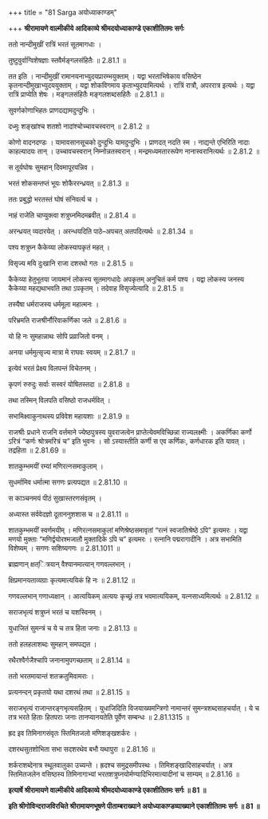 +++
title = "81 Sarga अयोध्याकाण्डम्"

+++
**श्रीरामायणे वाल्मीकीये आदिकाव्ये श्रीमदयोध्याकाण्डे एकाशीतितमः सर्गः**

ततो नान्दीमुखीं रात्रिं भरतं सूतमागधाः ।

तुष्टुवुर्वाग्विशेषज्ञाः स्तवैर्मङ्गलसंहितैः ॥ 2.81.1 ॥

तत इति । नान्दीमुखीं रामानयनाभ्युदयप्रारम्भयुक्ताम् । यद्वा भरताभिषेकाय वसिष्ठेन कृतनान्दीमुखाभ्युदययुक्ताम् । यद्वा शोकविगमाय कृताभ्युदयामित्यर्थः । रात्रिं रात्रौ, अपररात्र इत्यर्थः । यद्वा रात्रिं प्राप्येति शेषः । मङ्गलसंहितैः मङ्गलशब्दसहितैः ॥ 2.81.1 ॥

सुवर्णकोणाभिहतः प्राणदद्यामदुन्दुभिः ।

दध्मुः शङ्खांश्च शतशो नादांश्चोच्चावचस्वरान् ॥ 2.81.2 ॥

कोणो वादनदण्डः । यामावसानसूचको दुन्दुभिः यामदुन्दुभिः । प्राणदत् नदति स्म । नाद्यन्ते एभिरिति नादाः काहल्यादयः तान् । उच्चावचस्वरान् निम्नोन्नतस्वरान् । मन्द्रमध्यमताररूपेण नानास्वरानित्यर्थः ॥ 2.81.2 ॥

स तूर्यघोषः सुमहान् दिवमापूरयन्निव ।

भरतं शोकसन्तप्तं भूयः शोकैररन्ध्रयत् ॥ 2.81.3 ॥

ततः प्रबुद्धो भरतस्तं घोषं संनिवर्त्य च ।

नाहं राजेति चाप्युक्त्वा शत्रुघ्नमिदमब्रवीत् ॥ 2.81.4 ॥

अरन्ध्रयत् व्यदारयेत् । अरन्धयदिति पाठे–अपचत् अतपदित्यर्थः ॥ 2.81.34 ॥

पश्य शत्रुघ्न कैकेय्या लोकस्यापकृतं महत् ।

विसृज्य मयि दुःखानि राजा दशरथो गतः ॥ 2.81.5 ॥

कैकेय्या हेतुभूतया जायमानं लोकस्य सूतमागधादेः अपकृतम् अनुचितं कर्म पश्य । यद्वा लोकस्य जनस्य कैकेय्या महद्यथाभवति तथा ऽपकृतम् । तदेवाह विसृज्येत्यादि ॥ 2.81.5 ॥

तस्यैषा धर्मराजस्य धर्ममूला महात्मनः ।

परिभ्रमति राजश्रीर्नौरिवाकर्णिका जले ॥ 2.81.6 ॥

यो हि नः सुमहान्नाथः सोपि प्रव्राजितो वनम् ।

अनया धर्ममुत्सृज्य मात्रा मे राघवः स्वयम् ॥ 2.81.7 ॥

इत्येवं भरतं प्रेक्ष्य विलपन्तं विचेतनम् ।

कृपणं रुरुदुः सर्वाः सस्वरं योषितस्तदा ॥ 2.81.8 ॥

तथा तस्मिन् विलपति वसिष्ठो राजधर्मवित् ।

सभामिक्ष्वाकुनाथस्य प्रविवेश महायशाः ॥ 2.81.9 ॥

राजश्रीः प्रधाने राजनि वर्त्तमाने ज्येष्ठपुत्रस्य युवराजत्वेन प्राप्तेत्येवमविच्छिन्ना राज्यलक्ष्मीः । अकर्णिका कर्णो ऽरित्रं “कर्णः श्रोत्रमरित्रं च” इति भुवनः । सो ऽस्यास्तीति कर्णी स एव कर्णिकः, कर्णधारक इति यावत् । तद्रहिता ॥ 2.81.69 ॥

शातकुम्भमयीं रम्यां मणिरत्नसमाकुलाम् ।

सुधर्मामिव धर्मात्मा सगणः प्रत्यपद्यत ॥ 2.81.10 ॥

स काञ्चनमयं पीठं सुखास्तरणसंवृतम् ।

अध्यास्त सर्ववेदज्ञो दूताननुशशास च ॥ 2.81.11 ॥

शातकुम्भमयीं स्वर्णमयीम् । मणिरत्नसमाकुलां मणिश्रेष्ठसमावृतां “रत्नं स्वजातिश्रेष्ठे ऽपि” इत्यमरः । यद्वा मणयो मुक्ताः “मणिर्द्वयोरश्मजातौ मुक्तादिके ऽपि च” इत्यमरः । रत्नानि पद्मरागादीनि । अत्र सभामिति विशेष्यम् । सगणः सशिष्यगणः ॥ 2.81.1011 ॥

ब्राह्मणान् क्षत्ित्रयान् वैश्यानमात्यान् गणवल्लभान् ।

क्षिप्रमानयताव्यग्राः कृत्यमात्ययिकं हि नः ॥ 2.81.12 ॥

गणवल्लभान् गणाध्यक्षान् । आत्ययिकम् अत्ययः कृच्छ्रं तत्र भवमात्ययिकम्, यत्नसाध्यमित्यर्थः ॥ 2.81.12 ॥

सराजभृत्यं शत्रुघ्नं भरतं च यशस्विनम् ।

युधाजितं सुमन्त्रं च ये च तत्र हिता जनाः ॥ 2.81.13 ॥

ततो हलहलाशब्दः सुमहान् समपद्यत ।

रथैरश्वैर्गजैश्चापि जनानामुपगच्छताम् ॥ 2.81.14 ॥

ततो भरतमायान्तं शतक्रतुमिवामराः ।

प्रत्यनन्दन् प्रकृतयो यथा दशरथं तथा ॥ 2.81.15 ॥

सराजभृत्यं राजान्तरङ्गभृत्यसहितम् । युधाजिदिति विजयाख्यमन्त्रिणो नामान्तरं सुमन्त्रशब्दसाहचर्यात् । ये च तत्र भरते हिताः हितपराः जनाः तानप्यानयतेति पूर्वेण सम्बन्धः ॥ 2.81.1315 ॥

ह्रद इव तिमिनागसंवृतः स्तिमितजलो मणिशङ्खशर्करः ।

दशरथसुतशोभिता सभा सदशरथेव बभौ यथापुरा ॥ 2.81.16 ॥

शर्कराशब्देनात्र स्थूलवालुका उच्यन्ते । ह्रदश्च समुद्रसमीपस्थः । तिमिशङ्खादिसाहचर्यात् । अत्र स्तिमितजलेन वसिष्ठस्य तिमिनागाभ्यां भरतशत्रुघ्नयोर्मण्यादिभिरमात्यादीनां च साम्यम् ॥ 2.81.16 ॥

**इत्यार्षे श्रीरामायणे वाल्मीकीये आदिकाव्ये श्रीमदयोध्याकाण्डे एकाशीतितमः सर्गः ॥ 81 ॥**

**इति श्रीगोविन्दराजविरचिते श्रीरामायणभूषणे पीताम्बराख्याने अयोध्याकाण्डव्याख्याने एकाशीतितमः सर्गः ॥ 81 ॥**
